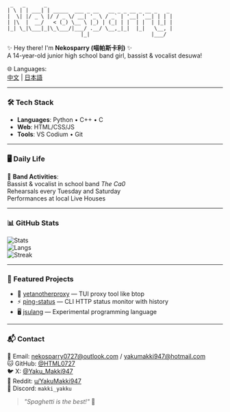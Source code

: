 ```
 _   _      _                                                  
| \ | | ___| | _____  ___ _ __   __ _ _ __ _ __ _   _          
|  \| |/ _ \ |/ / _ \/ __| '_ \ / _` | '__| '__| | | |         
| |\  |  __/   < (_) \__ \ |_) | (_| | |  | |  | |_| |         
|_| \_|\___|_|\_\___/|___/ .__/ \__,_|_|  |_|   \__, |         
                        |_|                    |___/           
```

✨ Hey there! I'm **Nekosparry (喵帕斯卡利)** ✨  
A 14-year-old junior high school band girl, bassist & vocalist desuwa!  

🌐 Languages:  
[中文](README_ZH.md) | [日本語](README_JP.md)  

---

### 🛠️ Tech Stack
- **Languages**: Python • C++ • C
- **Web**: HTML/CSS/JS  
- **Tools**: VS Codium • Git

---

### 🖥 Daily Life
🎤 **Band Activities**:  
Bassist & vocalist in school band *The Ca0*  
Rehearsals every Tuesday and Saturday  
Performances at local Live Houses  

---

### 📊 GitHub Stats
![Stats](https://github-readme-stats.vercel.app/api?username=HTML0727&show_icons=true&theme=tokyonight)  
![Langs](https://github-readme-stats.vercel.app/api/top-langs/?username=HTML0727&layout=compact&theme=tokyonight)  
![Streak](https://github-readme-streak-stats.herokuapp.com/?user=HTML0727&theme=tokyonight)  

---

### 📌 Featured Projects
- 🔧 [yetanotherproxy](https://github.com/HTML0727/yetanotherproxy) — TUI proxy tool like btop  
- ⚡ [ping-status](https://github.com/HTML0727/ping-status) — CLI HTTP status monitor with history  
- 🖥️ [jsulang](https://github.com/HTML0727/jsulang) — Experimental programming language  

---

### 📬 Contact
📧 Email: [nekosparry0727@outlook.com](mailto:nekosparry0727@outlook.com) / [yakumakki947@hotmail.com](mailto:yakumakki947@hotmail.com)  
🐱 GitHub: [@HTML0727](https://github.com/HTML0727)  
🐦 X: [@Yaku_Makki947](https://x.com/Yaku_Makki947)  
👾 Reddit: [u/YakuMakki947](https://www.reddit.com/u/YakuMakki947/s/Iz3LX99omP)  
💬 Discord: `makki_yakku`  

> *"Spaghetti is the best!"* 🍝